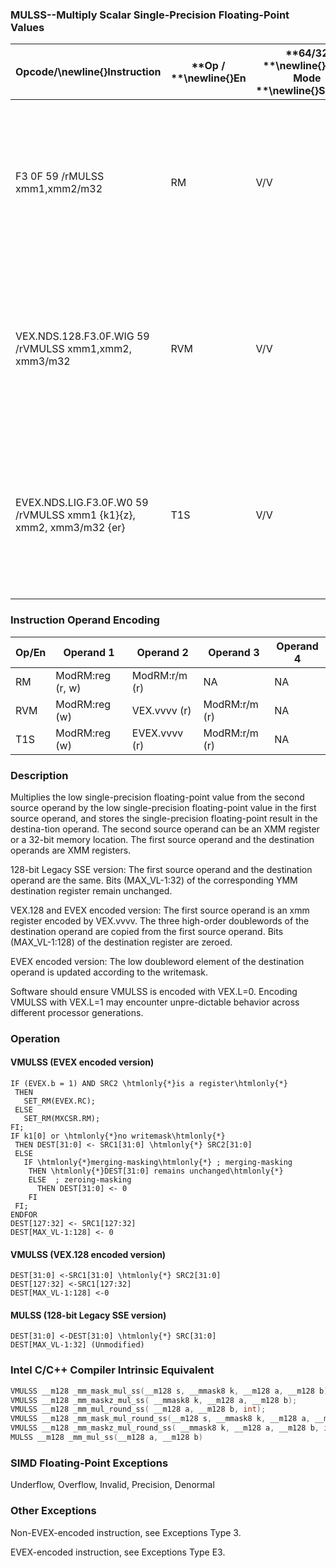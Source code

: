 ### MULSS--Multiply Scalar Single-Precision Floating-Point Values


|**Opcode/**\newline{}**Instruction**|**Op / **\newline{}**En**|**64/32 **\newline{}**bit Mode **\newline{}**Support**|**CPUID **\newline{}**Feature **\newline{}**Flag**|**Description**|
|------------------------------------|-------------------------|------------------------------------------------------|--------------------------------------------------|---------------|
|F3 0F 59 /rMULSS xmm1,xmm2/m32|RM|V/V|SSE|Multiply the low single-precision floating-point value in xmm2/m32 by the low single-precision floating-point value in xmm1.|
|VEX.NDS.128.F3.0F.WIG 59 /rVMULSS xmm1,xmm2, xmm3/m32|RVM|V/V|AVX|Multiply the low single-precision floating-point value in xmm3/m32 by the low single-precision floating-point value in xmm2.|
|EVEX.NDS.LIG.F3.0F.W0 59 /rVMULSS xmm1 {k1}{z}, xmm2, xmm3/m32 {er}|T1S|V/V|AVX512F|Multiply the low single-precision floating-point value in xmm3/m32 by the low single-precision floating-point value in xmm2.|
### Instruction Operand Encoding


|Op/En|Operand 1|Operand 2|Operand 3|Operand 4|
|-----|---------|---------|---------|---------|
|RM|ModRM:reg (r, w)|ModRM:r/m (r)|NA|NA|
|RVM|ModRM:reg (w)|VEX.vvvv (r)|ModRM:r/m (r)|NA|
|T1S|ModRM:reg (w)|EVEX.vvvv (r)|ModRM:r/m (r)|NA|
### Description


Multiplies the low single-precision floating-point value from the second source operand by the low single-precision floating-point value in the first source operand, and stores the single-precision floating-point result in the destina-tion operand. The second source operand can be an XMM register or a 32-bit memory location. The first source operand and the destination operands are XMM registers. 

128-bit Legacy SSE version: The first source operand and the destination operand are the same. Bits (MAX_VL-1:32) of the corresponding YMM destination register remain unchanged.

VEX.128 and EVEX encoded version: The first source operand is an xmm register encoded by VEX.vvvv. The three high-order doublewords of the destination operand are copied from the first source operand. Bits (MAX_VL-1:128) of the destination register are zeroed.

EVEX encoded version: The low doubleword element of the destination operand is updated according to the writemask.

Software should ensure VMULSS is encoded with VEX.L=0. Encoding VMULSS with VEX.L=1 may encounter unpre-dictable behavior across different processor generations.


### Operation
#### VMULSS (EVEX encoded version)
```info-verb
IF (EVEX.b = 1) AND SRC2 \htmlonly{*}is a register\htmlonly{*}
 THEN
   SET_RM(EVEX.RC);
 ELSE 
   SET_RM(MXCSR.RM);
FI;
IF k1[0] or \htmlonly{*}no writemask\htmlonly{*}
 THEN DEST[31:0]  <- SRC1[31:0] \htmlonly{*} SRC2[31:0]
 ELSE 
   IF \htmlonly{*}merging-masking\htmlonly{*} ; merging-masking
    THEN \htmlonly{*}DEST[31:0] remains unchanged\htmlonly{*}
    ELSE  ; zeroing-masking
      THEN DEST[31:0]  <- 0
    FI
 FI;
ENDFOR
DEST[127:32]  <- SRC1[127:32]
DEST[MAX_VL-1:128] <-  0
```
#### VMULSS (VEX.128 encoded version)
```info-verb
DEST[31:0]  <-SRC1[31:0] \htmlonly{*} SRC2[31:0]
DEST[127:32] <- SRC1[127:32]
DEST[MAX_VL-1:128] <- 0
```
#### MULSS (128-bit Legacy SSE version)
```info-verb
DEST[31:0] <- DEST[31:0] \htmlonly{*} SRC[31:0]
DEST[MAX_VL-1:32] (Unmodified)
```

### Intel C/C++ Compiler Intrinsic Equivalent

```cpp
VMULSS __m128 _mm_mask_mul_ss(__m128 s, __mmask8 k, __m128 a, __m128 b);
VMULSS __m128 _mm_maskz_mul_ss( __mmask8 k, __m128 a, __m128 b);
VMULSS __m128 _mm_mul_round_ss( __m128 a, __m128 b, int);
VMULSS __m128 _mm_mask_mul_round_ss(__m128 s, __mmask8 k, __m128 a, __m128 b, int);
VMULSS __m128 _mm_maskz_mul_round_ss( __mmask8 k, __m128 a, __m128 b, int);
MULSS __m128 _mm_mul_ss(__m128 a, __m128 b)
```
### SIMD Floating-Point Exceptions


Underflow, Overflow, Invalid, Precision, Denormal

### Other Exceptions


Non-EVEX-encoded instruction, see Exceptions Type 3.

EVEX-encoded instruction, see Exceptions Type E3.

